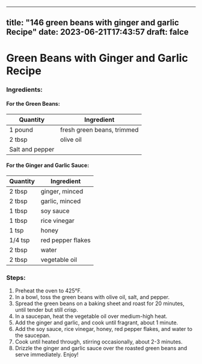 
---
title: "146 green beans with ginger and garlic Recipe"
date: 2023-06-21T17:43:57
draft: falce
---

# Green Beans with Ginger and Garlic Recipe

### Ingredients:

#### For the Green Beans:

| Quantity | Ingredient |
| -------- | ---------- |
| 1 pound | fresh green beans, trimmed |
| 2 tbsp | olive oil |
| Salt and pepper |

#### For the Ginger and Garlic Sauce:

| Quantity | Ingredient |
| -------- | ---------- |
| 2 tbsp | ginger, minced |
| 2 tbsp | garlic, minced |
| 1 tbsp | soy sauce |
| 1 tbsp | rice vinegar |
| 1 tsp | honey |
| 1/4 tsp | red pepper flakes |
| 2 tbsp | water |
| 2 tbsp | vegetable oil |

### Steps:

1. Preheat the oven to 425°F.
2. In a bowl, toss the green beans with olive oil, salt, and pepper.
3. Spread the green beans on a baking sheet and roast for 20 minutes, until tender but still crisp.
4. In a saucepan, heat the vegetable oil over medium-high heat.
5. Add the ginger and garlic, and cook until fragrant, about 1 minute.
6. Add the soy sauce, rice vinegar, honey, red pepper flakes, and water to the saucepan. 
7. Cook until heated through, stirring occasionally, about 2-3 minutes.
8. Drizzle the ginger and garlic sauce over the roasted green beans and serve immediately. Enjoy!
